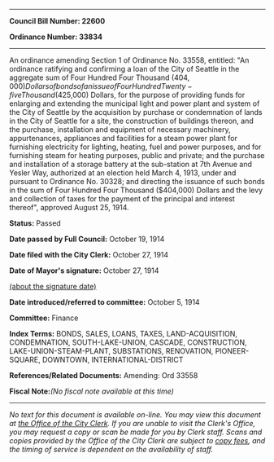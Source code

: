 

********

**Council Bill Number: 22600**
   
**Ordinance Number: 33834**
********

 An ordinance amending Section 1 of Ordinance No. 33558, entitled: "An ordinance ratifying and confirming a loan of the City of Seattle in the aggregate sum of Four Hundred Four Thousand ($404,000) Dollars of bonds of an issue of Four Hundred Twenty-five Thousand ($425,000) Dollars, for the purpose of providing funds for enlarging and extending the municipal light and power plant and system of the City of Seattle by the acquisition by purchase or condemnation of lands in the City of Seattle for a site, the construction of buildings thereon, and the purchase, installation and equipment of necessary machinery, appurtenances, appliances and facilities for a steam power plant for furnishing electricity for lighting, heating, fuel and power purposes, and for furnishing steam for heating purposes, public and private; and the purchase and installation of a storage battery at the sub-station at 7th Avenue and Yesler Way, authorized at an election held March 4, 1913, under and pursuant to Ordinance No. 30328; and directing the issuance of such bonds in the sum of Four Hundred Four Thousand ($404,000) Dollars and the levy and collection of taxes for the payment of the principal and interest thereof", approved August 25, 1914.

**Status:** Passed
   
**Date passed by Full Council:** October 19, 1914
   
**Date filed with the City Clerk:** October 27, 1914
   
**Date of Mayor's signature:** October 27, 1914
   
[(about the signature date)](/~public/approvaldate.htm)
   
   
   
**Date introduced/referred to committee:** October 5, 1914
   
**Committee:** Finance
   
   
**Index Terms:** BONDS, SALES, LOANS, TAXES, LAND-ACQUISITION, CONDEMNATION, SOUTH-LAKE-UNION, CASCADE, CONSTRUCTION, LAKE-UNION-STEAM-PLANT, SUBSTATIONS, RENOVATION, PIONEER-SQUARE, DOWNTOWN, INTERNATIONAL-DISTRICT

**References/Related Documents:** Amending: Ord 33558

**Fiscal Note:**_(No fiscal note available at this time)_
********

_No text for this document is available on-line. You may view this document at [the Office of the City Clerk](http://www.seattle.gov/leg/clerk/contactUs.htm). If you are unable to visit the Clerk's Office, you may request a copy or scan be made for you by Clerk staff. Scans and copies provided by the Office of the City Clerk are subject to [copy fees](http://clerk.seattle.gov/~public/clerkfees.htm), and the timing of service is dependent on the availability of staff._

